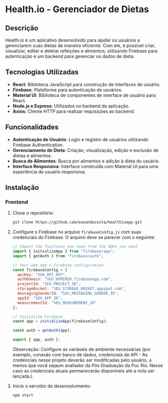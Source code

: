 # Health.io - Gerenciador de Dietas

## Descrição

Health.io é um aplicativo desenvolvido para ajudar os usuários a gerenciarem suas dietas de maneira eficiente. Com ele, é possível criar, visualizar, editar e deletar refeições e alimentos, utilizando Firebase para autenticação e um backend para gerenciar os dados de dieta.

## Tecnologias Utilizadas

- **React**: Biblioteca JavaScript para construção de interfaces de usuário.
- **Firebase**: Plataforma para autenticação de usuários.
- **Material UI**: Biblioteca de componentes de interface de usuário para React.
- **Node.js e Express**: Utilizados no backend da aplicação.
- **Axios**: Cliente HTTP para realizar requisições ao backend.

## Funcionalidades

- **Autenticação de Usuário**: Login e registro de usuários utilizando Firebase Authentication.
- **Gerenciamento de Dieta**: Criação, visualização, edição e exclusão de dietas e alimentos.
- **Busca de Alimentos**: Busca por alimentos e adição à dieta do usuário.
- **Interface Responsiva**: Interface construída com Material UI para uma experiência de usuário responsiva.

## Instalação

### Frontend

1. Clone o repositório:

    ```bash
    git clone https://github.com/eunandocosta/healthioapp.git
    ```

2. Configure o Firebase no arquivo `firebaseConfig.js` com suas credenciais do Firebase. O arquivo deve se parecer com o seguinte:

    ```javascript
    // Import the functions you need from the SDKs you need
    import { initializeApp } from "firebase/app";
    import { getAuth } from "firebase/auth";

    // Your web app's Firebase configuration
    const firebaseConfig = {
      apiKey: "SUA_API_KEY",
      authDomain: "SEU_DOMINIO.firebaseapp.com",
      projectId: "SEU_PROJECT_ID",
      storageBucket: "SEU_STORAGE_BUCKET.appspot.com",
      messagingSenderId: "SEU_MESSAGING_SENDER_ID",
      appId: "SEU_APP_ID",
      measurementId: "SEU_MEASUREMENT_ID"
    };

    // Initialize Firebase
    const app = initializeApp(firebaseConfig);

    const auth = getAuth(app);

    export { app, auth };
    ```
    Observação: Configure as variáveis de ambiente necessárias (por exemplo, conexão com banco de dados, credenciais de API - As credenciais nesse projeto deverão ser modificadas pelo usuário, a menos que você sejaum avaliador da Pós Graduação da Puc Rio. Nesse caso as credenciais atuais permanecerão disponíveis até a nota ser lançada.).

3. Inicie o servidor de desenvolvimento:

    ```bash
    npm start
    ```
